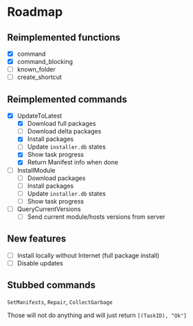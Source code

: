 # Roadmap

## Reimplemented functions

- [x] command
- [x] command_blocking
- [ ] known_folder
- [ ] create_shortcut

## Reimplemented commands
- [x] UpdateToLatest
    - [x] Download full packages
    - [ ] Download delta packages
    - [x] Install packages
    - [ ] Update `installer.db` states
    - [x] Show task progress
    - [x] Return Manifest info when done

- [ ] InstallModule
    - [ ] Download packages
    - [ ] Install packages
    - [ ] Update `installer.db` states
    - [ ] Show task progress

- [ ] QueryCurrentVersions
    - [ ] Send current module/hosts versions from server

## New features
- [ ] Install locally without Internet (full package install)
- [ ] Disable updates

## Stubbed commands

`SetManifests`, `Repair`, `CollectGarbage`

Those will not do anything and will just return `[(TaskID), "Ok"]`
